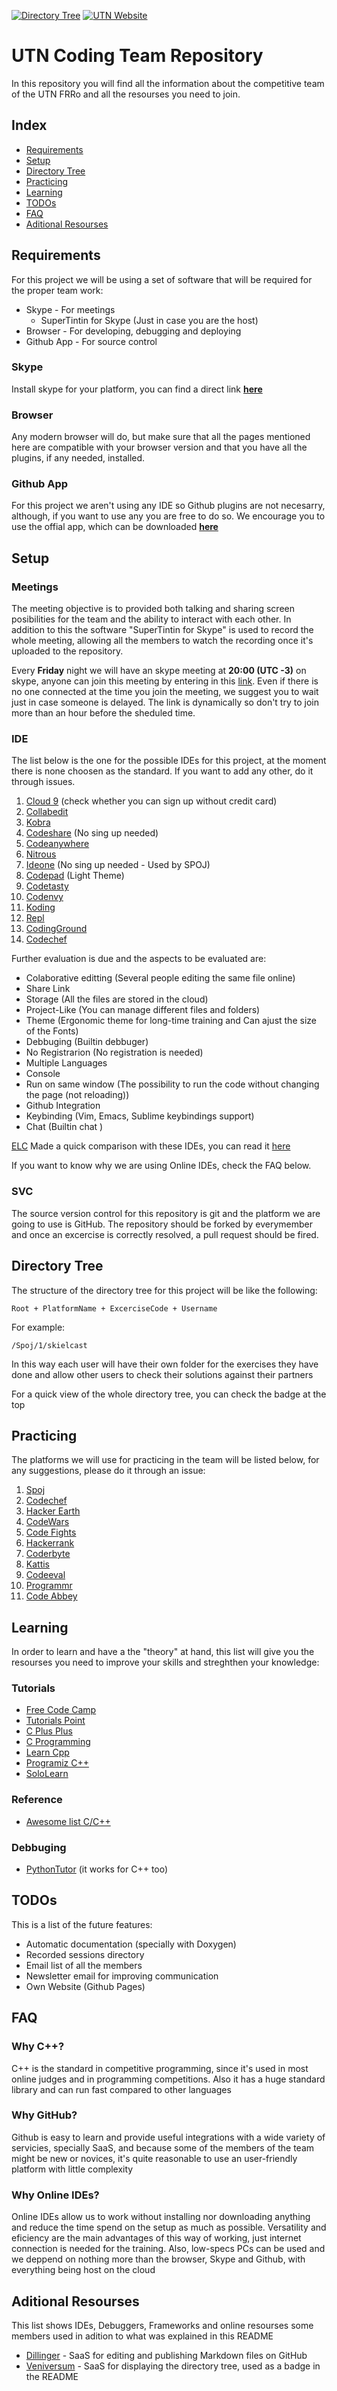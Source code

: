 [![Directory Tree](https://img.shields.io/badge/dic--tree-online-brightgreen.svg)](http://veniversum.me/git-visualizer/?owner=ELC&repo=utn-coding-team)
[![UTN Website](https://img.shields.io/badge/UTN%20Site-Online-blue.svg)](http://www.frro.utn.edu.ar/)

# UTN Coding Team Repository
In this repository you will find all the information about the competitive team of the UTN FRRo and all the resourses you need to join.

## Index
* [Requirements](#requirements)
* [Setup](#setup)
* [Directory Tree](#directory-tree)
* [Practicing](#practicing)
* [Learning](#learning)
* [TODOs](#todos)
* [FAQ](#faq)
* [Aditional Resourses](#aditional-resourses)

## Requirements

For this project we will be using a set of software that will be required for the proper team work:
- Skype - For meetings
    - SuperTintin for Skype  (Just in case you are the host)
- Browser - For developing, debugging and deploying
- Github App - For source control


### Skype
Install skype for your platform, you can find a direct link **[here](https://www.skype.com/es/download-skype/skype-for-computer/)**

### Browser
Any modern browser will do, but make sure that all the pages mentioned here are compatible with your browser version and that you have all the plugins, if any needed, installed.

### Github App
For this project we aren't using any IDE so Github plugins are not necesarry, although, if you want to use any you are free to do so. We encourage you to use the offial app, which can be downloaded **[here](https://desktop.github.com/)**

## Setup

### Meetings
The meeting objective is to provided both talking and sharing screen posibilities for the team and the ability to interact with each other. In addition to this the software "SuperTintin for Skype" is used to record the whole meeting, allowing all the members to watch the recording once it's uploaded to the repository.

Every **Friday** night we will have an skype meeting at **20:00 (UTC -3)** on skype, anyone can join this meeting by entering in this [link](http://bit.do/UTNTraining). Even if there is no one connected at the time you join the meeting, we suggest you to wait just in case someone is delayed. The link is dynamically so don't try to join more than an hour before the sheduled time.

### IDE
The list below is the one for the possible IDEs for this project, at the moment there is none choosen as the standard. If you want to add any other, do it through issues.

1. [Cloud 9](https://c9.io) (check whether you can sign up without credit card)
2. [Collabedit](http://collabedit.com/)
3. [Kobra](https://kobra.io)
4. [Codeshare](https://codeshare.io) (No sing up needed)
5. [Codeanywhere](https://codeanywhere.com)
6. [Nitrous](https://www.nitrous.io)
7. [Ideone](https://ideone.com/) (No sing up needed - Used by SPOJ)
8. [Codepad](https://codepad.co) (Light Theme)
9. [Codetasty](https://codetasty.com)
10. [Codenvy](https://codenvy.io)
11. [Koding](https://koding.com)
12. [Repl](https://repl.it/)
13. [CodingGround](https://www.tutorialspoint.com/codingground.htm)
14. [Codechef](https://www.codechef.com)

Further evaluation is due and the aspects to be evaluated are:
- Colaborative editting (Several people editing the same file online)
- Share Link
- Storage (All the files are stored in the cloud)
- Project-Like (You can manage different files and folders)
- Theme (Ergonomic theme for long-time training and Can ajust the size of the Fonts)
- Debbuging (Builtin debbuger)
- No Registrarion (No registration is needed)
- Multiple Languages
- Console
- Run on same window (The possibility to run the code without changing the page (not reloading))
- Github Integration
- Keybinding (Vim, Emacs, Sublime keybindings support)
- Chat (Builtin chat )

[ELC](https://github.com/ELC) Made a quick comparison with these IDEs, you can read it [here](IDEComparison.md)

If you want to know why we are using Online IDEs, check the FAQ below.

### SVC
The source version control for this repository is git and the platform we are going to use is GitHub. The repository should be forked by everymember and once an excercise is correctly resolved, a pull request should be fired.

## Directory Tree
The structure of the directory tree for this project will be like the following:
```
Root + PlatformName + ExcerciseCode + Username
```

For example:
```
/Spoj/1/skielcast
```

In this way each user will have their own folder for the exercises they have done and allow other users to check their solutions against their partners

For a quick view of the whole directory tree, you can check the badge at the top

## Practicing
The platforms we will use for practicing in the team will be listed below, for any suggestions, please do it through an issue:

1. [Spoj](http://www.spoj.com)
2. [Codechef](https://www.codechef.com/problems/easy/)
3. [Hacker Earth](https://www.hackerearth.com/users/basic-details/)
4. [CodeWars](https://www.codewars.com)
5. [Code Fights](https://codefights.com)
6. [Hackerrank](https://www.hackerrank.com/domains)
7. [Coderbyte](https://coderbyte.com/challenges)
8. [Kattis](https://open.kattis.com/)
9. [Codeeval](https://www.codeeval.com/open_challenges/)
10. [Programmr](http://www.programmr.com/exercises?lang=cpp)
11. [Code Abbey](http://www.codeabbey.com/index/task_list)

## Learning
In order to learn and have a the "theory" at hand, this list will give you the resourses you need to improve your skills and streghthen your knowledge:

### Tutorials
- [Free Code Camp](https://www.freecodecamp.com)
- [Tutorials Point](https://www.tutorialspoint.com/tutorialslibrary.htm)
- [C Plus Plus](http://www.cplusplus.com/doc/tutorial/)
- [C Programming](http://www.cprogramming.com/tutorial.html)
- [Learn Cpp](http://www.learncpp.com/)
- [Programiz C++](http://www.programiz.com/cpp-programming#learn-cpp-tutorial)
- [SoloLearn](https://www.sololearn.com/Course/CPlusPlus/)

### Reference
- [Awesome list C/C++](https://github.com/fffaraz/awesome-cpp)

### Debbuging
- [PythonTutor](http://pythontutor.com/cpp.html#mode=edit) (it works for C++ too)

## TODOs
This is a list of the future features:
- Automatic documentation (specially with Doxygen)
- Recorded sessions directory
- Email list of all the members
- Newsletter email for improving communication
- Own Website (Github Pages)

## FAQ

### Why C++?
C++ is the standard in competitive programming, since it's used in most online judges and in programming competitions. Also it has a huge standard library and can run fast compared to other languages

### Why GitHub?
Github is easy to learn and provide useful integrations with a wide variety of servicies, specially SaaS, and because some of the members of the team might be new or novices, it's quite reasonable to use an user-friendly platform with little complexity

### Why Online IDEs?
Online IDEs allow us to work without installing nor downloading anything and reduce the time spend on the setup as much as possible. Versatility and eficiency are the main advantages of this way of working, just internet connection is needed for the training. Also, low-specs PCs can be used and we deppend on nothing more than the browser, Skype and Github, with everything being host on the cloud

## Aditional Resourses
This list shows IDEs, Debuggers, Frameworks and online resourses some members used in adition to what was explained in this README
* [Dillinger](http://dillinger.io/) - SaaS for editing and publishing Markdown files on GitHub
* [Veniversum](http://veniversum.me/) - SaaS for displaying the directory tree, used as a badge in the README